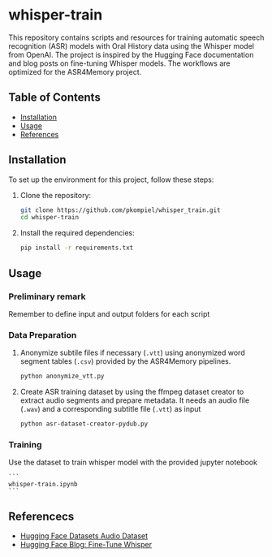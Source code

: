 # whisper-train

This repository contains scripts and resources for training automatic speech recognition (ASR) models with Oral History data using the Whisper model from OpenAI. The project is inspired by the Hugging Face documentation and blog posts on fine-tuning Whisper models. The workflows are optimized for the ASR4Memory project. 

## Table of Contents

- [Installation](#installation)
- [Usage](#usage)
- [References](#references)

## Installation

To set up the environment for this project, follow these steps:

1. Clone the repository:
    ```sh
    git clone https://github.com/pkompiel/whisper_train.git
    cd whisper-train
    ```

2. Install the required dependencies:
    ```sh
    pip install -r requirements.txt
    ```

## Usage

### Preliminary remark

Remember to define input and output folders for each script

### Data Preparation

1. Anonymize subtile files if necessary (`.vtt`) using anonymized word segment tables (`.csv`) provided by the ASR4Memory pipelines.
    ```sh
    python anonymize_vtt.py
    ```
2. Create ASR training dataset by using the ffmpeg dataset creator to extract audio segments and prepare metadata. It needs an audio file (`.wav`) and a corresponding subtitle file (`.vtt`) as input
    ```sh
    python asr-dataset-creator-pydub.py
    ```

### Training

Use the dataset to train whisper model with the provided jupyter notebook

    ```
    whisper-train.ipynb
    ```

## Referencecs

- [Hugging Face Datasets Audio Dataset](https://huggingface.co/docs/datasets/audio_dataset)
- [Hugging Face Blog: Fine-Tune Whisper](https://huggingface.co/blog/fine-tune-whisper)